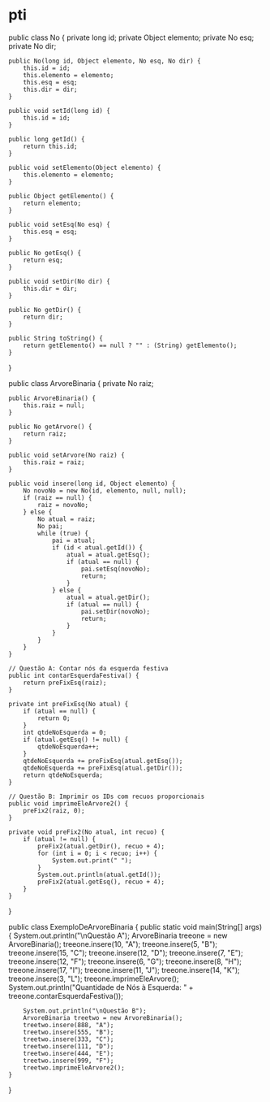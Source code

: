 # pti

public class No {
    private long id;
    private Object elemento;
    private No esq;
    private No dir;

    public No(long id, Object elemento, No esq, No dir) {
        this.id = id;
        this.elemento = elemento;
        this.esq = esq;
        this.dir = dir;
    }

    public void setId(long id) {
        this.id = id;
    }

    public long getId() {
        return this.id;
    }

    public void setElemento(Object elemento) {
        this.elemento = elemento;
    }

    public Object getElemento() {
        return elemento;
    }

    public void setEsq(No esq) {
        this.esq = esq;
    }

    public No getEsq() {
        return esq;
    }

    public void setDir(No dir) {
        this.dir = dir;
    }

    public No getDir() {
        return dir;
    }

    public String toString() {
        return getElemento() == null ? "" : (String) getElemento();
    }
}

public class ArvoreBinaria {
    private No raiz;

    public ArvoreBinaria() {
        this.raiz = null;
    }

    public No getArvore() {
        return raiz;
    }

    public void setArvore(No raiz) {
        this.raiz = raiz;
    }

    public void insere(long id, Object elemento) {
        No novoNo = new No(id, elemento, null, null);
        if (raiz == null) {
            raiz = novoNo;
        } else {
            No atual = raiz;
            No pai;
            while (true) {
                pai = atual;
                if (id < atual.getId()) {
                    atual = atual.getEsq();
                    if (atual == null) {
                        pai.setEsq(novoNo);
                        return;
                    }
                } else {
                    atual = atual.getDir();
                    if (atual == null) {
                        pai.setDir(novoNo);
                        return;
                    }
                }
            }
        }
    }

    // Questão A: Contar nós da esquerda festiva
    public int contarEsquerdaFestiva() {
        return preFixEsq(raiz);
    }

    private int preFixEsq(No atual) {
        if (atual == null) {
            return 0;
        }
        int qtdeNoEsquerda = 0;
        if (atual.getEsq() != null) {
            qtdeNoEsquerda++;
        }
        qtdeNoEsquerda += preFixEsq(atual.getEsq());
        qtdeNoEsquerda += preFixEsq(atual.getDir());
        return qtdeNoEsquerda;
    }

    // Questão B: Imprimir os IDs com recuos proporcionais
    public void imprimeEleArvore2() {
        preFix2(raiz, 0);
    }

    private void preFix2(No atual, int recuo) {
        if (atual != null) {
            preFix2(atual.getDir(), recuo + 4);
            for (int i = 0; i < recuo; i++) {
                System.out.print(" ");
            }
            System.out.println(atual.getId());
            preFix2(atual.getEsq(), recuo + 4);
        }
    }
}

public class ExemploDeArvoreBinaria {
    public static void main(String[] args) {
        System.out.println("\nQuestão A");
        ArvoreBinaria treeone = new ArvoreBinaria();
        treeone.insere(10, "A");
        treeone.insere(5, "B");
        treeone.insere(15, "C");
        treeone.insere(12, "D");
        treeone.insere(7, "E");
        treeone.insere(12, "F");
        treeone.insere(6, "G");
        treeone.insere(8, "H");
        treeone.insere(17, "I");
        treeone.insere(11, "J");
        treeone.insere(14, "K");
        treeone.insere(3, "L");
        treeone.imprimeEleArvore();
        System.out.println("Quantidade de Nós à Esquerda: " + treeone.contarEsquerdaFestiva());

        System.out.println("\nQuestão B");
        ArvoreBinaria treetwo = new ArvoreBinaria();
        treetwo.insere(888, "A");
        treetwo.insere(555, "B");
        treetwo.insere(333, "C");
        treetwo.insere(111, "D");
        treetwo.insere(444, "E");
        treetwo.insere(999, "F");
        treetwo.imprimeEleArvore2();
    }
}
